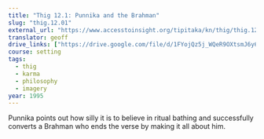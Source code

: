 ```yaml
---
title: "Thig 12.1: Punnika and the Brahman"
slug: "thig.12.01"
external_url: "https://www.accesstoinsight.org/tipitaka/kn/thig/thig.12.01.than.html"
translator: geoff
drive_links: ["https://drive.google.com/file/d/1FYojQz5j_WQeR9OXtsmJ6y6GZmNVkWRw/view?usp=drivesdk"]
course: setting
tags:
  - thig
  - karma
  - philosophy
  - imagery
year: 1995
---
```


Punnika points out how silly it is to believe in ritual bathing and successfully converts a Brahman who ends the verse by making it all about him.
